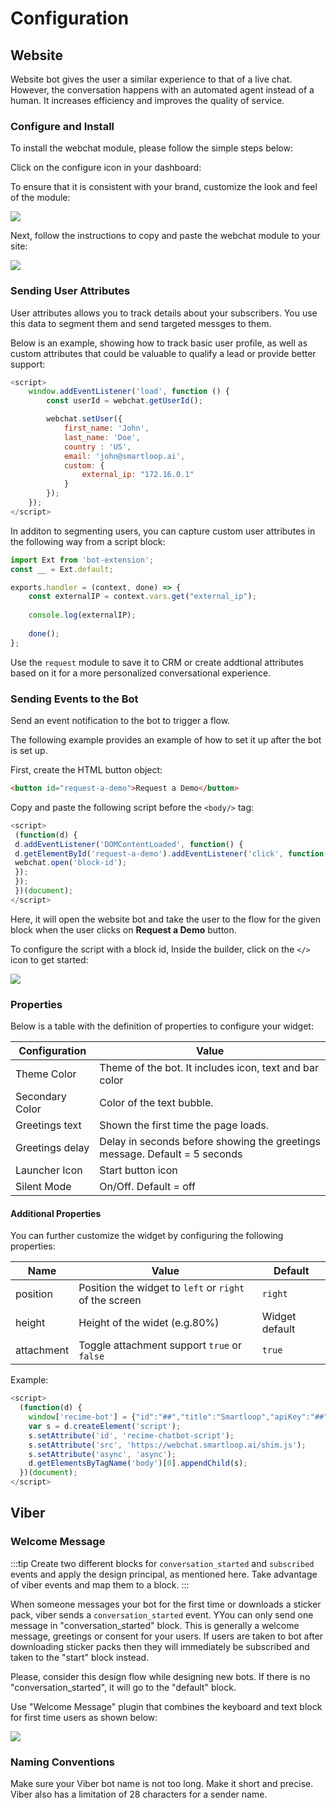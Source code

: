 # Configuration

## Website

Website bot gives the user a similar experience to that of a live chat. However, the conversation happens with an automated agent instead of a human. It increases efficiency and improves the quality of service.

### Configure and Install

To install the webchat module, please follow the simple steps below:

Click on the configure icon in your dashboard: 


To ensure that it is consistent with your brand, customize the look and feel of the module:

![](./webchat-configure.png)


Next, follow the instructions to copy and paste the webchat module to your site:

![](./webchat-installation.png)

### Sending User Attributes

User attributes allows you to track details about your subscribers. You use this data to segment them and send targeted messges to them.

Below is an example, showing how to track basic user profile, as well as custom attributes that could be valuable to qualify a lead or provide better support:

```javascript
<script>
    window.addEventListener('load', function () {
        const userId = webchat.getUserId();

        webchat.setUser({
            first_name: 'John',
            last_name: 'Doe',
            country : 'US',
            email: 'john@smartloop.ai',
            custom: {
                external_ip: "172.16.0.1"
            }
        });
    });
</script>
```

In additon to segmenting users, you can capture custom user attributes in the following way from a script block:

```javascript
import Ext from 'bot-extension';
const __ = Ext.default;

exports.handler = (context, done) => {
    const externalIP = context.vars.get("external_ip");
    
    console.log(externalIP);
    
    done();
};
```

Use the `request` module to save it to CRM or create addtional attributes based on it for a more personalized conversational experience.

### Sending Events to the Bot

Send an event notification to the bot to trigger a flow. 

The following example provides an example of how to set it up after the bot is set up. 

First, create the HTML button object:


```html 
<button id="request-a-demo">Request a Demo</button>
```

Copy and paste the following script before the `<body/>` tag:

```javascript
<script>
 (function(d) {
 d.addEventListener('DOMContentLoaded', function() {
 d.getElementById('request-a-demo').addEventListener('click', function() {
 webchat.open('block-id');
 });
 });
 })(document);
</script>
```

Here, it will open the website bot and take the user to the flow for the given block when the user clicks on **Request a Demo** button.

To configure the script with a block id, Inside the builder, click on the `</>` icon to get started:

![](./toolbar.png)

### Properties

Below is a table with the definition of properties to configure your widget: 

| Configuration | Value|
| -- | -- |
| Theme Color | Theme of the bot. It includes icon, text and bar color |
| Secondary Color | Color of the text bubble. |
| Greetings text | Shown the first time the page loads.
| Greetings delay| Delay in seconds before showing the greetings message. Default = 5 seconds
| Launcher Icon | Start button icon |
| Silent Mode | On/Off. Default = off |


#### Additional Properties

You can further customize the widget by configuring the following properties:

| Name | Value| Default |
| -- | -- | -- |
| position | Position the widget to `left` or `right` of the screen | `right`|
| height | Height of the widet (e.g.80%)  | Widget default |
| attachment | Toggle attachment support `true` or `false`  | `true` |

Example:

```javascript
<script>
  (function(d) {
    window['recime-bot'] = {"id":"##","title":"Smartloop","apiKey":"##","language":"en","primaryColor":"#008eff","secondaryColor":"#eff4fa","avatar":"https://icons.recime.io/13d7bc056350b4f3d56dca1c753ce1e7.png","greetingText":"👋 How can we help you?","greetingDelay":2,"playSound":true, "position": "left", "height": "80%", "attachment": false};
    var s = d.createElement('script');
    s.setAttribute('id', 'recime-chatbot-script');
    s.setAttribute('src', 'https://webchat.smartloop.ai/shim.js');
    s.setAttribute('async', 'async');
    d.getElementsByTagName('body')[0].appendChild(s);
  })(document);
</script>

```


## Viber

### Welcome Message

:::tip
 Create two different blocks for `conversation_started` and `subscribed` events and apply the design principal, as mentioned here. Take advantage of viber events and map them to a block.
:::


When someone messages your bot for the first time or downloads a sticker pack, viber sends a `conversation_started` event. YYou can only send one message in "conversation_started" block. This is generally a welcome message, greetings or consent for your users. If users are taken to bot after downloading sticker packs then they will immediately be subscribed and taken to the "start" block instead.

Please, consider this design flow while designing new bots. If there is no "conversation_started", it will go to the "default" block.

Use "Welcome Message" plugin that combines the keyboard and text block for first time users as shown below:

![](./viber-welcome.png)


### Naming Conventions
Make sure your Viber bot name is not too long. Make it short and precise. Viber also has a limitation of 28 characters for a sender name.
